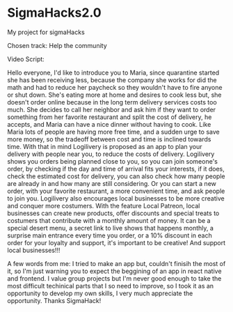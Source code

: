 # SigmaHacks2.0
My project for sigmaHacks

Chosen track: Help the community

Video Script:

Hello everyone, I'd like to introduce you to Maria, since quarantine started she has been receiving less, because the company she works for did the math and had to reduce her paycheck so they wouldn't have to fire anyone or shut down. She's eating more at home and desires to cook less but, she doesn't order online because in the long term delivery services costs too much. She decides to call her neighbor and ask him if they want to order something from her favorite restaurant and split the cost of delivery, he accepts, and Maria can have a nice dinner without having to cook. 
Like Maria lots of people are having  more free time, and a sudden urge to save more money, so the tradeoff between cost and time is inclined towards time. With that in mind Logilivery is proposed as an app to plan your delivery with people near you, to reduce the costs of delivery. Logilivery shows you orders being planned close to you, so you can join someone's order, by checking if the day and time of arrival fits your interests, if it does, check the estimated cost for delivery, you can also check how many people are already in and how many are still considering. Or you can start a new order, with your favorite restaurant, a more convenient time, and ask people to join you.
Logilivery also encourages local businesses to be more creative and conquer more costumers. With the feature Local Patreon, local businesses can create new products, offer discounts and special treats to costumers that contribute with a monthly amount of money. It can be a special desert menu, a secret link to live shows that happens monthly, a surprise main entrance every time you order, or a 10% discount in each order for your loyalty and support, it's important to be creative! And support local businesses!!!

A few words from me: I tried to make an app but, couldn't finisih the most of it, so I'm just warning you to expect the beggining of an app in react native and frontend. I value group projects but I'm never good enough to take the most difficult techinical parts that I so need to improve, so I took it as an opportunity to develop my own skills, I very much appreciate the opportunity. Thanks SigmaHack!
